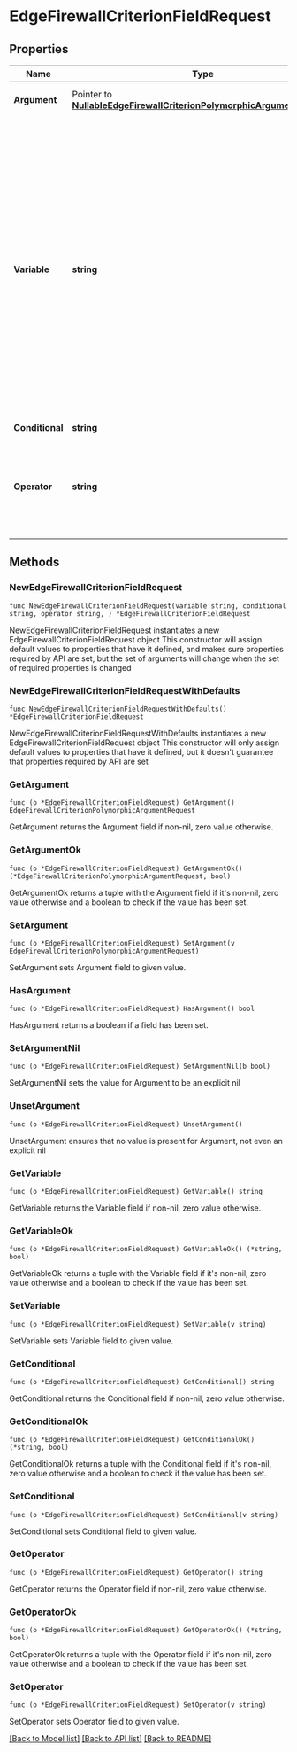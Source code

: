 # EdgeFirewallCriterionFieldRequest

## Properties

Name | Type | Description | Notes
------------ | ------------- | ------------- | -------------
**Argument** | Pointer to [**NullableEdgeFirewallCriterionPolymorphicArgumentRequest**](EdgeFirewallCriterionPolymorphicArgumentRequest.md) |  | [optional] [default to ]
**Variable** | **string** | * &#x60;${header_accept}&#x60; - ${header_accept} * &#x60;${header_accept_encoding}&#x60; - ${header_accept_encoding} * &#x60;${header_accept_language}&#x60; - ${header_accept_language} * &#x60;${header_cookie}&#x60; - ${header_cookie} * &#x60;${header_origin}&#x60; - ${header_origin} * &#x60;${header_referer}&#x60; - ${header_referer} * &#x60;${header_user_agent}&#x60; - ${header_user_agent} * &#x60;${host}&#x60; - ${host} * &#x60;${network}&#x60; - ${network} * &#x60;${request_args}&#x60; - ${request_args} * &#x60;${request_method}&#x60; - ${request_method} * &#x60;${request_uri}&#x60; - ${request_uri} * &#x60;${scheme}&#x60; - ${scheme} * &#x60;${ssl_verification_status}&#x60; - ${ssl_verification_status} * &#x60;${client_certificate_validation}&#x60; - ${client_certificate_validation} | 
**Conditional** | **string** | * &#x60;if&#x60; - if * &#x60;or&#x60; - or * &#x60;and&#x60; - and | 
**Operator** | **string** | * &#x60;does_not_exist&#x60; - does_not_exist * &#x60;does_not_match&#x60; - does_not_match * &#x60;does_not_start_with&#x60; - does_not_start_with * &#x60;exists&#x60; - exists * &#x60;is_equal&#x60; - is_equal * &#x60;is_in_list&#x60; - is_in_list * &#x60;is_not_equal&#x60; - is_not_equal * &#x60;is_not_in_list&#x60; - is_not_in_list * &#x60;matches&#x60; - matches * &#x60;starts_with&#x60; - starts_with | 

## Methods

### NewEdgeFirewallCriterionFieldRequest

`func NewEdgeFirewallCriterionFieldRequest(variable string, conditional string, operator string, ) *EdgeFirewallCriterionFieldRequest`

NewEdgeFirewallCriterionFieldRequest instantiates a new EdgeFirewallCriterionFieldRequest object
This constructor will assign default values to properties that have it defined,
and makes sure properties required by API are set, but the set of arguments
will change when the set of required properties is changed

### NewEdgeFirewallCriterionFieldRequestWithDefaults

`func NewEdgeFirewallCriterionFieldRequestWithDefaults() *EdgeFirewallCriterionFieldRequest`

NewEdgeFirewallCriterionFieldRequestWithDefaults instantiates a new EdgeFirewallCriterionFieldRequest object
This constructor will only assign default values to properties that have it defined,
but it doesn't guarantee that properties required by API are set

### GetArgument

`func (o *EdgeFirewallCriterionFieldRequest) GetArgument() EdgeFirewallCriterionPolymorphicArgumentRequest`

GetArgument returns the Argument field if non-nil, zero value otherwise.

### GetArgumentOk

`func (o *EdgeFirewallCriterionFieldRequest) GetArgumentOk() (*EdgeFirewallCriterionPolymorphicArgumentRequest, bool)`

GetArgumentOk returns a tuple with the Argument field if it's non-nil, zero value otherwise
and a boolean to check if the value has been set.

### SetArgument

`func (o *EdgeFirewallCriterionFieldRequest) SetArgument(v EdgeFirewallCriterionPolymorphicArgumentRequest)`

SetArgument sets Argument field to given value.

### HasArgument

`func (o *EdgeFirewallCriterionFieldRequest) HasArgument() bool`

HasArgument returns a boolean if a field has been set.

### SetArgumentNil

`func (o *EdgeFirewallCriterionFieldRequest) SetArgumentNil(b bool)`

 SetArgumentNil sets the value for Argument to be an explicit nil

### UnsetArgument
`func (o *EdgeFirewallCriterionFieldRequest) UnsetArgument()`

UnsetArgument ensures that no value is present for Argument, not even an explicit nil
### GetVariable

`func (o *EdgeFirewallCriterionFieldRequest) GetVariable() string`

GetVariable returns the Variable field if non-nil, zero value otherwise.

### GetVariableOk

`func (o *EdgeFirewallCriterionFieldRequest) GetVariableOk() (*string, bool)`

GetVariableOk returns a tuple with the Variable field if it's non-nil, zero value otherwise
and a boolean to check if the value has been set.

### SetVariable

`func (o *EdgeFirewallCriterionFieldRequest) SetVariable(v string)`

SetVariable sets Variable field to given value.


### GetConditional

`func (o *EdgeFirewallCriterionFieldRequest) GetConditional() string`

GetConditional returns the Conditional field if non-nil, zero value otherwise.

### GetConditionalOk

`func (o *EdgeFirewallCriterionFieldRequest) GetConditionalOk() (*string, bool)`

GetConditionalOk returns a tuple with the Conditional field if it's non-nil, zero value otherwise
and a boolean to check if the value has been set.

### SetConditional

`func (o *EdgeFirewallCriterionFieldRequest) SetConditional(v string)`

SetConditional sets Conditional field to given value.


### GetOperator

`func (o *EdgeFirewallCriterionFieldRequest) GetOperator() string`

GetOperator returns the Operator field if non-nil, zero value otherwise.

### GetOperatorOk

`func (o *EdgeFirewallCriterionFieldRequest) GetOperatorOk() (*string, bool)`

GetOperatorOk returns a tuple with the Operator field if it's non-nil, zero value otherwise
and a boolean to check if the value has been set.

### SetOperator

`func (o *EdgeFirewallCriterionFieldRequest) SetOperator(v string)`

SetOperator sets Operator field to given value.



[[Back to Model list]](../README.md#documentation-for-models) [[Back to API list]](../README.md#documentation-for-api-endpoints) [[Back to README]](../README.md)


